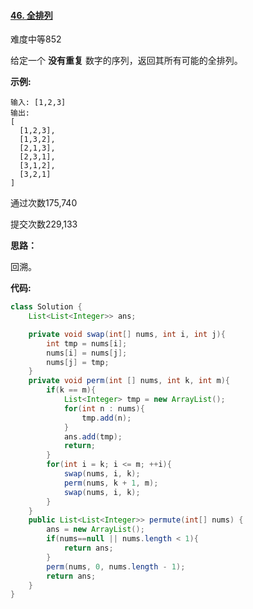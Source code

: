 #### [46. 全排列](https://leetcode-cn.com/problems/permutations/)

难度中等852

给定一个 **没有重复** 数字的序列，返回其所有可能的全排列。

**示例:**

```
输入: [1,2,3]
输出:
[
  [1,2,3],
  [1,3,2],
  [2,1,3],
  [2,3,1],
  [3,1,2],
  [3,2,1]
]
```

通过次数175,740

提交次数229,133



**思路：**

回溯。

**代码:**

```java
class Solution {
    List<List<Integer>> ans;

    private void swap(int[] nums, int i, int j){
        int tmp = nums[i];
        nums[i] = nums[j];
        nums[j] = tmp;
    }
    private void perm(int [] nums, int k, int m){
        if(k == m){
            List<Integer> tmp = new ArrayList();
            for(int n : nums){
                tmp.add(n);
            }
            ans.add(tmp);
            return;
        }
        for(int i = k; i <= m; ++i){
            swap(nums, i, k);
            perm(nums, k + 1, m);
            swap(nums, i, k);
        }
    }
    public List<List<Integer>> permute(int[] nums) {
        ans = new ArrayList();
        if(nums==null || nums.length < 1){
            return ans;
        }
        perm(nums, 0, nums.length - 1);
        return ans;
    }
}
```

